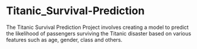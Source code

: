 # Titanic_Survival-Prediction
The Titanic Survival Prediction Project involves creating a model to predict the likelihood of passengers surviving the Titanic disaster based on various features such as age, gender, class and others.

